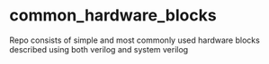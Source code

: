 # common_hardware_blocks
 Repo consists of simple and most commonly used hardware blocks described using both verilog and system verilog
